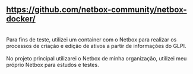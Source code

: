 https://github.com/netbox-community/netbox-docker/
<br>
----------------------------------------------------
<br>
Para fins de teste, utilizei um container com o Netbox para realizar os processos de criação e edição de ativos a partir de informações do GLPI.
<br>
<br>
No projeto principal utilizarei o Netbox de minha organização, utilizei meu próprio Netbox para estudos e testes.

